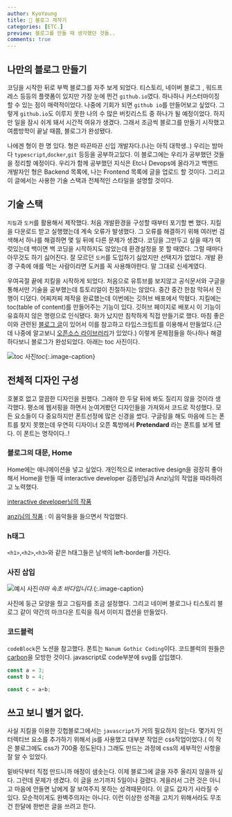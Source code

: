 ```yaml
---
author: KyoYoung
title: 🧓 블로그 제작기
categories: [ETC.]
preview: 블로그를 만들 때 생각했던 것들..
comments: true
---
```



## 나만의 블로그 만들기

코딩을 시작한 뒤로 부쩍 블로그를 자주 보게 되었다. 티스토리, 네이버 블로그 , 워드프레스 등등의 플랫폼이 있지만 가장 눈에 띈건 `github.io`였다. 하나하나  커스터마이징 할 수 있는 점이 매력적이었다. 나중에 기회가 되면 `github io`를 만들어보고 싶었다. 
그렇게 `github.io`도 이루지 못한 나의 수 많은 버킷리스트 중 하나가 될 예정이었다. 하지만 일을 잠시 쉬게 돼서 시간적 여유가 생겼다. 그래서 조금씩 블로그를 만들기 시작했고 여름방학이 끝날 때쯤, 블로그가 완성됐다.   

나에겐 형이 한 명 있다. 형은 따끈따끈 신입 개발자다.(나는 아직 대학생..) 
우리는 밤마다 `typescript`,`docker`,`git` 등등을 공부하고있다. 이 블로그에는 우리가 공부했던 것들을 정리할 예정이다. 우리가 함께 공부했던 지식은 Etc나 Devops에 올라가고  백앤드 개발자인 형은 Backend 목록에, 나는 Frontend 목록에 글을 업로드 할 것이다. 그리고 이 글에서는 사용한 기술 스택과 전체적인 스타일을 설명할 것이다.   

## 기술 스택 
`지킬`과 `도커`를 활용해서 제작했다. 처음 개발환경을 구성할 때부터 포기할 뻔 했다. 지킬을 다운로드 받고 실행했는데 계속 오류가 발생했다.
그 오류를 해결하기 위해 여러번 검색해서 하나를 해결하면 몇 일 뒤에 다른 문제가 생겼다. 
코딩을 그만두고 싶을 때가 여럿있는데 백이면 백 코딩을 시작하지도 않았는데 환경설정을 못 할 때였다. 
그럴 때마다 아무것도 하기 싫어진다.
잘 모르던 `도커`를 도입하기 싫었지만 선택지가 없었다.
개발 환경 구축에 애를 먹는 사람이라면 도커를 꼭 사용해야한다. 말 그대로 신세계였다.

우여곡절 끝에 지킬을 시작하게 되었다. 처음으로 유튜브를 보지않고 공식문서와 구글을 통해서만 기술을 공부했는데 튜토리얼이 친절하지는 않았다. 중간 중간 한참 막혀서 진행이 디뎠다. 어찌저찌 제작을 완료했는데 이번에는 깃허브 배포에서 막혔다. 
지킬에는 toc(table of content)를 만들어주는 기능이 있다. 깃허브 페이지로 배포시 이 기능이 유효하지 않은 명령으로 인식됐다. 화가 났지만 침착하게 직접 만들기로 했다. 마침 좋은 이와 관련된 [블로그 글](https://wbluke.tistory.com/21)이 있어서 이를 참고하고 타입스크립트를 이용해서 만들었다.(근데 나중에 알고보니 [오픈소스 라이브러리](https://tscanlin.github.io/tocbot/)가 있었다.) 
이렇게 문제점들을 하나하나 해결하다보니 블로그가 완성되었다. 아래는 toc 사진이다. 

![toc 사진](https://ifh.cc/g/48nOZL.png "toc")*toc*{:.image-caption}

## 전체적 디자인 구성
호불호 없고 깔끔한 디자인을 원했다. 그래야 한 두달 뒤에 봐도 질리지 않을 것이라 생각했다. 평소에 웹서핑을 하면서 눈여겨봤던 디자인들을 가져와서 코드로 작성했다. 모든 요소들이 다 중요하지만 폰트선정에 많은 신경을 썼다. 구글링을 해도 마음에 드는 폰트를 찾지 못했는데 우연히 디자이너 오픈 톡방에서 **Pretendard** 라는 폰트를 보게 됐다. 이 폰트는 명작이다..!

### 블로그의 대문, Home
Home에는 애니메이션을 넣고 싶었다. 개인적으로 interactive design을 굉장히 좋아해서 Home을 만들 때 interactive developer 김종민님과 Anzi님의 작업을 따라하려고 노력했다.

[interactive developer님의 작품](https://www.youtube.com/watch?v=LLfhY4eVwDY)

[anzi님의 작품](https://lp.anzi.kr/?page=about) : 이 음악들을 들으면서 작업했다.  


### h태그
`<h1>`,`<h2>`,`<h3>`와 같은 h태그들은 남색의 left-border를 가진다.

### 사진 삽입 
![예시 사진](https://ifh.cc/g/SGdYD6.jpg "아마 속초입니다?")*아마 속초 바다입니다.*{:.image-caption}

사진에 둥근 모양을 줬고 그림자를 조금 설정했다. 그리고 네이버 블로그나 티스토리 블로그 같이 약간의 마크다운 트릭을 줘서 이미지 캡션을 만들었다.   

### 코드블럭

`codeBlock`은 노션을 참고했다. 폰트는 `Nanum Gothic Coding`이다. 코드블럭의 원들은 [carbon](https://carbon.now.sh/)을 모방한 것이다. javascript로 code부분에 svg를 삽입했다. 


```js
const a = 3;
const b = 4;

const c = a+b;
```

## 쓰고 보니 별거 없다.
사실 지킬을 이용한 깃헙블로그에서는 `javascript`가 거의 필요하지 않는다. 몇가지 인터렉티브 요소를 추가하기 위해서 js를 사용했고 대부분 작업은 css작업이었다.( 이 작은 블로그에도 css가 700줄 정도된다.) 
그래도 만드는 과정에 css의 세부적인 사항을 잘 알 수 있었다. 

밑바닥부터 직접 만드니까 애정이 샘솟는다. 이제 블로그에 글을 자주 올리지 않을까 싶다. 그런데 문제가 생겼다. 이 글을 쓰기까지 5일이나 걸렸다. 게을러서 그런 것은 아니고 마음에 안들면 남에게 잘 보여주지 못하는 성격때문이다. 이 글도 갑자기 사라질 수 있다. 모순적이게도 완벽주의자는 아니다.
 이런 이상한 성격을 고치기 위해서라도 무조건 한달에 한번은 글을 쓰려고 한다.      




